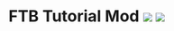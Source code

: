 # FTB Tutorial Mod [![](http://cf.way2muchnoise.eu/ftb-tutorial-mod.svg)](https://minecraft.curseforge.com/projects/tutorial-mod) [![](http://cf.way2muchnoise.eu/versions/tutorial-mod.svg)](https://minecraft.curseforge.com/projects/tutorial-mod)